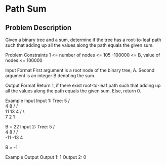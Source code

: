 # Path Sum

## Problem Description
Given a binary tree and a sum, determine if the tree has a root-to-leaf path such that adding up all the values along the path equals the given sum.


Problem Constraints
1 <= number of nodes <= 105
-100000 <= B, value of nodes <= 100000


Input Format
First argument is a root node of the binary tree, A.
Second argument is an integer B denoting the sum.


Output Format
Return 1, if there exist root-to-leaf path such that adding up all the values along the path equals the given sum. Else, return 0.


Example Input
Input 1:
Tree:    5
/ \
4   8
/   / \
11  13  4
/  \      \
7    2      1

B = 22
Input 2:
Tree:    5
/ \
4   8
/   / \
-11 -13  4

B = -1


Example Output
Output 1:
1
Output 2:
0
